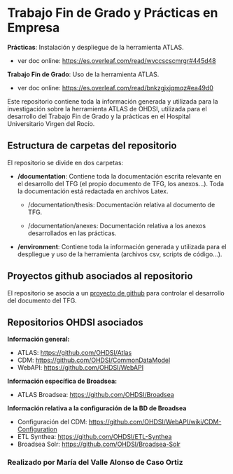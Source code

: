 # Trabajo Fin de Grado y Prácticas en Empresa

**Prácticas**: Instalación y despliegue de la herramienta ATLAS. 

  - ver doc online: https://es.overleaf.com/read/wvccscscmrgr#445d48

**Trabajo Fin de Grado**: Uso de la herramienta ATLAS. 

 - ver doc online: https://es.overleaf.com/read/bnkzgjxjqmqz#ea49d0

Este repositorio contiene toda la información generada y utilizada para la investigación sobre la herramienta ATLAS de OHDSI, utilizada para el desarrollo del Trabajo Fin de Grado y la prácticas en el Hospital Universitario Virgen del Rocío.

## Estructura de carpetas del repositorio

El repositorio se divide en dos carpetas:

- **/documentation**:
  Contiene toda la documentación escrita relevante en el desarrollo del TFG (el propio documento de TFG, los anexos...). Toda la documentación está redactada en archivos Latex.
  
    - /documentation/thesis: Documentación relativa al documento de TFG.
      
    - /documentation/anexes:  Documentación relativa a los anexos desarrollados en las prácticas.
  
- **/environment**:
  Contiene toda la información generada y utilizada para el despliegue y uso de la herramienta (archivos csv, scripts de código...).

## Proyectos github asociados al repositorio

El repositorio se asocia a un [proyecto de github](https://github.com/users/vallealonsodc/projects/2) para controlar el desarrollo del documento del TFG.

## Repositorios OHDSI asociados
**Información general:**
- ATLAS: https://github.com/OHDSI/Atlas
- CDM: https://github.com/OHDSI/CommonDataModel
- WebAPI: https://github.com/OHDSI/WebAPI

**Información específica de Broadsea:**
- ATLAS Broadsea: https://github.com/OHDSI/Broadsea

**Información relativa a la configuración de la BD de Broadsea**
- Configuración del CDM: https://github.com/OHDSI/WebAPI/wiki/CDM-Configuration
- ETL Synthea: https://github.com/OHDSI/ETL-Synthea
- Broadsea Solr: https://github.com/OHDSI/Broadsea-Solr


###  Realizado por María del Valle Alonso de Caso Ortiz
